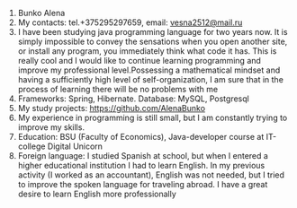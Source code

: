1. Bunko Alena
2. My contacts: tel.+375295297659, email: vesna2512@mail.ru
3. I have been studying java programming language for two years now. It is simply impossible to convey the sensations when you open another site, or install any program, you immediately think what code it has. This is really cool and I would like to continue learning programming and improve my professional level.Possessing a mathematical mindset and having a sufficiently high level of self-organization, I am sure that in the process of learning there will be no problems with me
4. Frameworks: Spring, Hibernate. 
   Database: MySQL, Postgresql
5. My study projects: https://github.com/AlenaBunko
6. My experience in programming is still small, but I am constantly trying to improve my skills.
7. Education: BSU (Faculty of Economics), Java-developer course at IT-college Digital Unicorn
8. Foreign language: I studied Spanish at school, but when I entered a higher educational institution I had to learn English. In my previous activity (I worked as an accountant), English was not needed, but I tried to improve the spoken language for traveling abroad. I have a great desire to learn English more professionally
